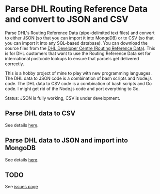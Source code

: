 # Parse DHL Routing Reference Data and convert to JSON and CSV

Parse DHL's Routing Reference Data (pipe-delimited text files) and convert to either JSON (so that you can import it into MongoDB) or to CSV (so that you can import it into any SQL-based database). You can download the source files from the [DHL Developer Centre (Routing Reference Data)](http://www.dhl.co.uk/content/gb/en/express/resource_centre/integrated_shipping_solutions/developer_download_centre1.html). This is for DHL customers that want to use the Routing Reference Data set for international postcode lookups to ensure that parcels get delivered correctly.

This is a hobby project of mine to play with new programming languages. The DHL data to JSON code is a combination of bash scripts and Node.js code. The DHL data to CSV code is a combination of bash scripts and Go code. I might get rid of the Node.js code and port everything to Go.

Status: JSON is fully working, CSV is under development.

## Parse DHL data to CSV

See details [here](https://github.com/leeprovoost/dhl-routing-reference-data-parser/tree/master/parse-to-csv).

## Parse DHL data to JSON and import into MongoDB

See details [here](https://github.com/leeprovoost/dhl-routing-reference-data-parser/tree/master/parse-to-json).

## TODO

See [issues page](https://github.com/leeprovoost/dhl-routing-reference-data-parser/issues)